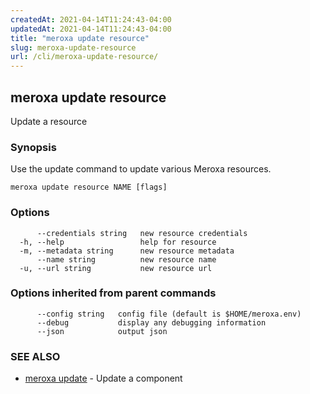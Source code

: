 ```yaml
---
createdAt: 2021-04-14T11:24:43-04:00
updatedAt: 2021-04-14T11:24:43-04:00
title: "meroxa update resource"
slug: meroxa-update-resource
url: /cli/meroxa-update-resource/
---
```

## meroxa update resource

Update a resource

### Synopsis

Use the update command to update various Meroxa resources.

```
meroxa update resource NAME [flags]
```

### Options

```
      --credentials string   new resource credentials
  -h, --help                 help for resource
  -m, --metadata string      new resource metadata
      --name string          new resource name
  -u, --url string           new resource url
```

### Options inherited from parent commands

```
      --config string   config file (default is $HOME/meroxa.env)
      --debug           display any debugging information
      --json            output json
```

### SEE ALSO

* [meroxa update](/cli/meroxa-update/)	 - Update a component

